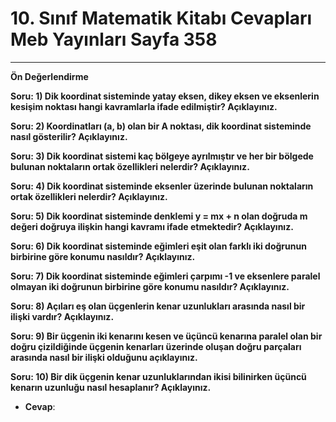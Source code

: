 # 10. Sınıf Matematik Kitabı Cevapları Meb Yayınları Sayfa 358

---

**Ön Değerlendirme**

**Soru: 1) Dik koordinat sisteminde yatay eksen, dikey eksen ve eksenlerin kesişim noktası hangi kavramlarla ifade edilmiştir? Açıklayınız.**

**Soru: 2) Koordinatları (a, b) olan bir A noktası, dik koordinat sisteminde nasıl gösterilir? Açıklayınız.**

**Soru: 3) Dik koordinat sistemi kaç bölgeye ayrılmıştır ve her bir bölgede bulunan noktaların ortak özellikleri nelerdir? Açıklayınız.**

**Soru: 4) Dik koordinat sisteminde eksenler üzerinde bulunan noktaların ortak özellikleri nelerdir? Açıklayınız.**

**Soru: 5) Dik koordinat sisteminde denklemi y = mx + n olan doğruda m değeri doğruya ilişkin hangi kavramı ifade etmektedir? Açıklayınız.**

**Soru: 6) Dik koordinat sisteminde eğimleri eşit olan farklı iki doğrunun birbirine göre konumu nasıldır? Açıklayınız.**

**Soru: 7) Dik koordinat sisteminde eğimleri çarpımı -1 ve eksenlere paralel olmayan iki doğrunun birbirine göre konumu nasıldır? Açıklayınız.**

**Soru: 8) Açıları eş olan üçgenlerin kenar uzunlukları arasında nasıl bir ilişki vardır? Açıklayınız.**

**Soru: 9) Bir üçgenin iki kenarını kesen ve üçüncü kenarına paralel olan bir doğru çizildiğinde üçgenin kenarları üzerinde oluşan doğru parçaları arasında nasıl bir ilişki olduğunu açıklayınız.**

**Soru: 10) Bir dik üçgenin kenar uzunluklarından ikisi bilinirken üçüncü kenarın uzunluğu nasıl hesaplanır? Açıklayınız.**

-   **Cevap**: